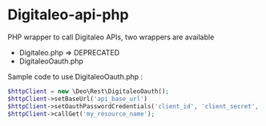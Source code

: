 # Digitaleo-api-php

PHP wrapper to call Digitaleo APIs, two wrappers are available

 * Digitaleo.php => DEPRECATED
 * DigitaleoOauth.php

Sample code to use DigitaleoOauth.php :

```php
$httpClient = new \Deo\Rest\DigitaleoOauth();
$httpClient->setBaseUrl('api_base_url')
$httpClient->setOauthPasswordCredentials('client_id', 'client_secret', 'login', 'password');
$httpClient->callGet('my_resource_name');
```